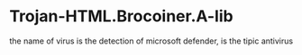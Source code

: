 # Trojan-HTML.Brocoiner.A-lib
the name of virus is the detection of microsoft defender, is the tipic antivirus
